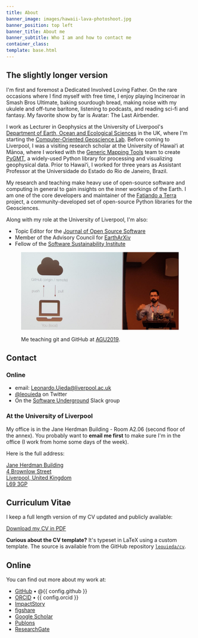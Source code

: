 ```yaml
---
title: About
banner_image: images/hawaii-lava-photoshoot.jpg
banner_position: top left
banner_title: About me
banner_subtitle: Who I am and how to contact me
container_class:
template: base.html
---
```


<div class="container-fluid page-section">
<section class="container narrow-page">

## The slightly longer version

I'm first and foremost a Dedicated Involved Loving Father.
On the rare occasions where I find myself with free time, I enjoy
playing Incineroar in Smash Bros Ultimate,
baking sourdough bread,
making noise with my ukulele and off-tune baritone,
listening to podcasts,
and reading sci-fi and fantasy.
My favorite show by far is Avatar: The Last Airbender.

I work as Lecturer in Geophysics at the University of Liverpool's
[Department of Earth, Ocean and Ecological Sciences][deoes] in the UK,
where I'm starting the [Computer-Oriented Geoscience Lab][compeolab].
Before coming to Liverpool, I was a visiting research scholar at the
University of Hawaiʻi at Mānoa, where I worked with the
[Generic Mapping Tools][gmt] team to create [PyGMT][pygmt], a widely-used
Python library for processing and visualizing geophysical data.
Prior to Hawaiʻi, I worked for three years as Assistant Professor at the
Universidade do Estado do Rio de Janeiro, Brazil.

My research and teaching make heavy use of open-source software and computing
in general to gain insights on the inner workings of the Earth.
I am one of the core developers and maintainer of the
[Fatiando a Terra][fatiando] project, a community-developed set of open-source
Python libraries for the Geosciences.

Along with my role at the University of Liverpool, I'm also:

* Topic Editor for the [Journal of Open Source Software](https://joss.theoj.org/)
* Member of the Advisory Council for [EarthArXiv](https://eartharxiv.org/)
* Fellow of the [Software Sustainability Institute][ssi-fellowship]

<figure>

![Me teaching git and GitHub at AGU2019](../images/teaching-git-at-agu2019.jpg)

<figcaption>

Me teaching git and GitHub at [AGU2019](https://github.com/agu-ossi/2019-agu-oss).

</figcaption>
</figure>

</section>
</div>
<div class="container-fluid page-section-light page-section-pattern">
<section class="container narrow-page">

## Contact

### Online

<ul class="fa-ul my-4">
  <li><i class="fa-li fa fa-envelope fa-fw" aria-hidden="true"></i>
  email: <a href="mailto:Leonardo.Uieda@liverpool.ac.uk">Leonardo.Uieda@liverpool.ac.uk</a>
  </li>
  <li><i class="fa-li fab fa-twitter fa-fw" aria-hidden="true"></i>
  <a href="https://twitter.com/leouieda">@leouieda</a> on Twitter
  </li>
  <li><i class="fa-li fab fa-slack fa-fw" aria-hidden="true"></i>
  On the <a href="https://softwareunderground.org/">Software Underground</a>
  Slack group
  </li>
</ul>

### At the University of Liverpool

My office is in the Jane Herdman Building - Room A2.06 (second floor of the
annex).
You probably want to **email me first** to make sure I'm in the office (I work
from home some days of the week).

Here is the full address:

<a href="https://goo.gl/maps/6F7Uj5g2hxEEkKor8">
Jane Herdman Building
<br>
4 Brownlow Street
<br>
Liverpool, United Kingdom
<br>
L69 3GP
</a>

</section>
</div>
<div class="container-fluid page-section">
<section class="container narrow-page">

## Curriculum Vitae

I keep a full length version of my CV updated and publicly available:

<a class="btn btn-primary mb-3" href="https://www.leouieda.com/cv/leonardo_uieda_cv.pdf" target="_blank" type="application/pdf" rel="external noopener noreferrer">
<i class="me-1 fa fa-download" aria-hidden="true"></i>
Download my CV in PDF
</a>

<div class="callout">

**Curious about the CV template?** It's typeset in LaTeX using a custom
template. The source is available from the GitHub repository
<a class="nowrap" href="https://github.com/leouieda/cv"><i class="mx-1 fab fa-github" aria-hidden="true"></i><code>leouieda/cv</code></a>.

</div>


<h2 class="mt-5">Online</h2>

You can find out more about my work at:

<ul class="fa-ul">
<li><i class="fa-li fab fa-github" aria-hidden="true"></i>
<a target="_blank" href="https://github.com/{{ config.github }}">GitHub</a>
<span >• @{{ config.github }}</span>
</li>
<li><i class="fa-li ai ai-orcid" aria-hidden="true"></i>
<a target="_blank" href="https://orcid.org/{{ config.orcid }}">ORCID</a>
<span >• {{ config.orcid }}</span>
</li>
<li><i class="fa-li ai ai-impactstory" aria-hidden="true"></i>
<a target="_blank" href="https://profiles.impactstory.org/u/{{ config.orcid }}">ImpactStory</a>
</li>
<li><i class="fa-li ai ai-figshare" aria-hidden="true"></i>
<a target="_blank" href="http://figshare.com/authors/Leonardo%20Uieda/97471">figshare</a>
</li>
<li><i class="fa-li ai ai-google-scholar" aria-hidden="true"></i>
<a target="_blank" href="http://scholar.google.com/citations?user=qfmPrUEAAAAJ">Google Scholar</a>
</li>
<li><i class="fa-li ai ai-publons" aria-hidden="true"></i>
<a target="_blank" href="https://publons.com/a/1328468/">Publons</a>
</li>
<li><i class="fa-li ai ai-researchgate" aria-hidden="true"></i>
<a target="_blank" href="{{ config.researchgate }}">ResearchGate</a>
</li>
</ul>

</section>
</div>


[deoes]: https://www.liverpool.ac.uk/earth-ocean-and-ecological-sciences/
[compeolab]: https://www.compgeolab.org
[gmt]: https://www.generic-mapping-tools.org
[pygmt]: https://www.pygmt.org/
[fatiando]: https://www.fatiando.org
[ssi-fellowship]: https://software.ac.uk/about/fellows/leonardo-uieda
[swung]: https://softwareunderground.org/
